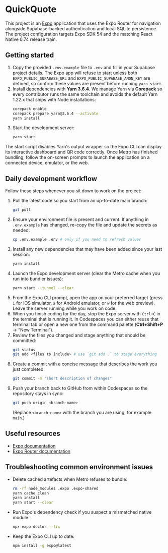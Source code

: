 # QuickQuote

This project is an [Expo](https://expo.dev/) application that uses the Expo Router for navigation
alongside Supabase-backed authentication and local SQLite persistence. The project configuration targets
Expo SDK 54 and the matching React Native 0.74 release train.

## Getting started

1. Copy the provided `.env.example` file to `.env` and fill in your Supabase project details. The Expo app
   will refuse to start unless both `EXPO_PUBLIC_SUPABASE_URL` and `EXPO_PUBLIC_SUPABASE_ANON_KEY` are
   defined, so confirm these values are present before running `yarn start`.
2. Install dependencies with **Yarn 3.6.4**. We manage Yarn via **Corepack** so every contributor runs the
   same toolchain and avoids the default Yarn 1.22.x that ships with Node installations:
   ```bash
   corepack enable
   corepack prepare yarn@3.6.4 --activate
   yarn install
   ```
3. Start the development server:
   ```bash
   yarn start
   ```

The start script disables Yarn's output wrapper so the Expo CLI can display its interactive dashboard
and QR code correctly. Once Metro has finished bundling, follow the on-screen prompts to launch the
application on a connected device, emulator, or the web.

## Daily development workflow

Follow these steps whenever you sit down to work on the project:

1. Pull the latest code so you start from an up-to-date main branch:
   ```bash
   git pull
   ```
2. Ensure your environment file is present and current. If anything in `.env.example` has changed,
   re-copy the file and update the secrets as needed:
   ```bash
   cp .env.example .env # only if you need to refresh values
   ```
3. Install any new dependencies that may have been added since your last session:
   ```bash
   yarn install
   ```
4. Launch the Expo development server (clear the Metro cache when you run into bundler issues):
   ```bash
   yarn start --tunnel --clear
   ```
5. From the Expo CLI prompt, open the app on your preferred target (press `i` for iOS simulator,
   `a` for Android emulator, or `w` for the web preview). Leave the server running while you work on code.
6. When you finish coding for the day, stop the Expo server with `Ctrl+C` in the terminal that is running
   it. In Codespaces you can either reuse that terminal tab or open a new one from the command palette
   (**Ctrl+Shift+P** → “New Terminal”).
7. Review the files you changed and stage anything that should be committed:
   ```bash
   git status
   git add <files to include> # use `git add .` to stage everything
   ```
8. Create a commit with a concise message that describes the work you just completed:
   ```bash
   git commit -m "short description of changes"
   ```
9. Push your branch back to GitHub from within Codespaces so the repository stays in sync:
   ```bash
   git push origin <branch-name>
   ```
   (Replace `<branch-name>` with the branch you are using, for example `main`.)

## Useful resources

- [Expo documentation](https://docs.expo.dev/)
- [Expo Router documentation](https://docs.expo.dev/routing/introduction/)

## Troubleshooting common environment issues

- Delete cached artefacts when Metro refuses to bundle:
  ```bash
  rm -rf node_modules .expo .expo-shared
  yarn cache clean
  yarn install
  yarn start --clear
  ```
- Run Expo's dependency check if you suspect a mismatched native module:
  ```bash
  npx expo doctor --fix
  ```
- Keep the Expo CLI up to date:
  ```bash
  npm install -g expo@latest
  ```
